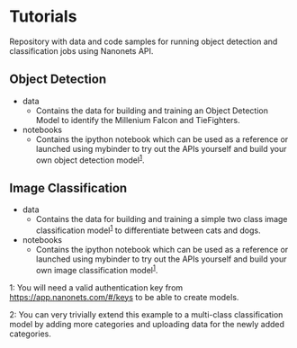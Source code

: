 # Tutorials
Repository with data and code samples for running object detection and classification jobs using Nanonets API.

## Object Detection
- data
  - Contains the data for building and training an Object Detection Model to identify the Millenium Falcon and TieFighters.
- notebooks
  - Contains the ipython notebook which can be used as a reference or launched using mybinder to try out the APIs yourself and build your own object detection model<sup>[1](#footnote_1)</sup>.
  
  
## Image Classification
- data
  - Contains the data for building and training a simple two class image classification model<sup>[1](#footnote_2)</sup> to differentiate between cats and dogs.
- notebooks
  - Contains the ipython notebook which can be used as a reference or launched using mybinder to try out the APIs yourself and build your own image classification model<sup>[1](#footnote_1)</sup>.

  
<a name="footnote_1">1</a>: You will need a valid authentication key from https://app.nanonets.com/#/keys to be able to create models.
  
<a name="footnote_2">2</a>: You can very trivially extend this example to a multi-class classification model by adding more categories and uploading data for the newly added categories.
